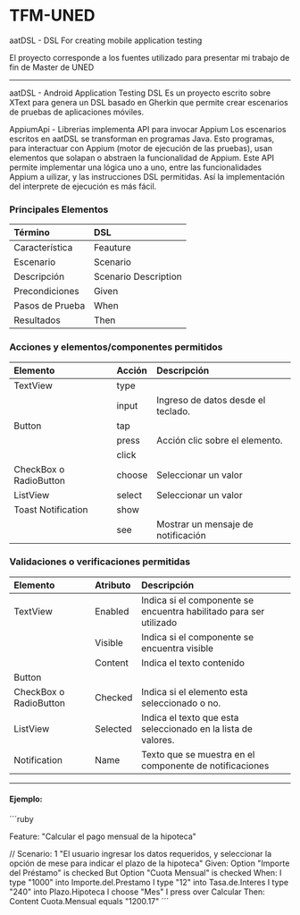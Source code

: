 # TFM-UNED
aatDSL - DSL For creating mobile application testing

El proyecto corresponde a los fuentes utilizado para presentar mi trabajo de fin de Master de UNED

--------------------------------------------------------------------------------------------------

aatDSL - Android Application Testing DSL
Es un proyecto escrito sobre XText para genera un DSL basado en Gherkin que permite crear escenarios de pruebas de aplicaciones móviles.

AppiumApi - Librerias implementa API para invocar Appium
Los escenarios escritos en aatDSL se transforman en programas Java. Esto programas, para interactuar con Appium (motor de ejecución de las pruebas), usan elementos que solapan o abstraen la funcionalidad de Appium. Este API permite implementar una lógica uno a uno, entre las funcionalidades Appium a uilizar, y las instrucciones DSL permitidas. Así la implementación del interprete de ejecución es más fácil.

### Principales Elementos

|     Término	          |             DSL        |
|  :---                   |  :---                  |
|   Característica	  |     Feauture           |
|   Escenario	          |       Scenario         |
|   Descripción	          | Scenario Description   |
|   Precondiciones	  |       Given            |
|   Pasos de Prueba	  |       When             |
|   Resultados	          |       Then             |


### Acciones y elementos/componentes permitidos

|       Elemento          |       Acción       |                Descripción          |
|  :---                   |  :---              |   :---                              |
| TextView                |    type            |                                     |
|                         |    input           |  Ingreso de datos desde el teclado. |
| Button                  |    tap             |                                     |
|                         |    press           |  Acción clic sobre el elemento.     |
|                         |    click           |                                     |
|  CheckBox o RadioButton |    choose          |  Seleccionar un valor               |
|  ListView               |    select          |  Seleccionar un valor               |
| Toast Notification      |    show            |                                     |
|                         |    see             |  Mostrar un mensaje de notificación |


### Validaciones o verificaciones permitidas

|            Elemento       |       Atributo     |             Descripción|
|  :---                     |  :---              |   :---                              |
|    TextView               |    Enabled         |  Indica si el componente se encuentra habilitado para ser utilizado|
|                           |    Visible         |  Indica si el componente se encuentra visible|
|                           |    Content         |  Indica el texto contenido|
|    Button                 |                    ||
|    CheckBox o RadioButton |    Checked         |  Indica si el elemento esta seleccionado o no.|
|    ListView               |    Selected        |  Indica el texto que esta seleccionado en la lista de valores.|
|    Notification           |    Name            |  Texto que se muestra en el componente de notificaciones|

--------------------------------------------------------------------------------------------------
#### Ejemplo:

´´´ruby

Feature:
	"Calcular el pago mensual de la hipoteca"

//
Scenario: 1
	"El usuario ingresar los datos requeridos, y seleccionar la opción de mese para indicar el plazo de la hipoteca"
Given:
	Option \"Importe del Préstamo" is checked
	But Option \"Cuota Mensual" is checked
When:
	I type \"1000" into Importe.del.Prestamo
	I type \"12" into Tasa.de.Interes
	I type \"240" into Plazo.Hipoteca
	I choose \"Mes"
	I press over Calcular
Then:
	Content Cuota.Mensual equals \"1200.17"
´´´
